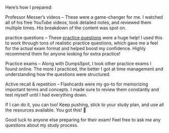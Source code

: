 Here’s how I prepared:

Professor Messer’s videos – These were a game-changer for me. I watched all of his free YouTube videos, took detailed notes, and reviewed them multiple times. His breakdown of the content was spot on.

practice questions – These [practice questions](https://bit.ly/3XnMbhy) were a huge help! I used this to work through tons of realistic practice questions, which gave me a feel for the actual exam format and helped boost my confidence. Highly recommend them for anyone looking for extra practice!

Practice exams – Along with DumpsSpot, I took other practice exams I found online. The more I practiced, the better I got at time management and understanding how the questions were structured.

Active recall & repetition – Flashcards were my go-to for memorizing important terms and concepts. I made sure to review them constantly and test myself until I had everything down.

If I can do it, you can too! Keep pushing, stick to your study plan, and use all the resources available. You got this! 💪

Good luck to anyone else preparing for their exam! Feel free to ask me any questions about my study process.
